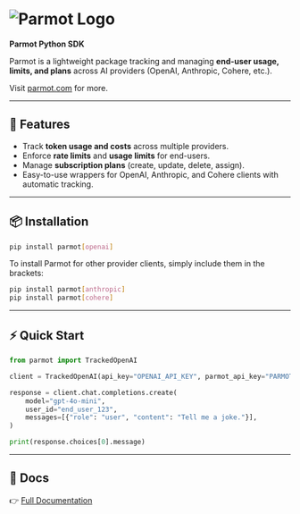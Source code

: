 # ![Parmot Logo](https://parmot-frontend.vercel.app/_next/image?url=%2Flogo.png&w=128&q=75)

**Parmot Python SDK**

Parmot is a lightweight package tracking and managing **end-user usage, limits, and plans** across AI providers (OpenAI, Anthropic, Cohere, etc.).

Visit [parmot.com](https://www.parmot.com/) for more.

---

## 🚀 Features

- Track **token usage and costs** across multiple providers.
- Enforce **rate limits** and **usage limits** for end-users.
- Manage **subscription plans** (create, update, delete, assign).
- Easy-to-use wrappers for OpenAI, Anthropic, and Cohere clients with automatic tracking.

---

## 📦 Installation

```bash
pip install parmot[openai]
```

To install Parmot for other provider clients, simply include them in the brackets:

```bash
pip install parmot[anthropic]
pip install parmot[cohere]
```

---

## ⚡ Quick Start

```python
from parmot import TrackedOpenAI

client = TrackedOpenAI(api_key="OPENAI_API_KEY", parmot_api_key="PARMOT_API_KEY")

response = client.chat.completions.create(
    model="gpt-4o-mini",
    user_id="end_user_123",
    messages=[{"role": "user", "content": "Tell me a joke."}],
)

print(response.choices[0].message)
```

---

## 📖 Docs

👉 [Full Documentation](https://www.parmot.com/docs)
